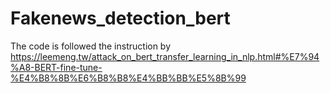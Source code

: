 # Fakenews_detection_bert
The code is followed the instruction by https://leemeng.tw/attack_on_bert_transfer_learning_in_nlp.html#%E7%94%A8-BERT-fine-tune-%E4%B8%8B%E6%B8%B8%E4%BB%BB%E5%8B%99
